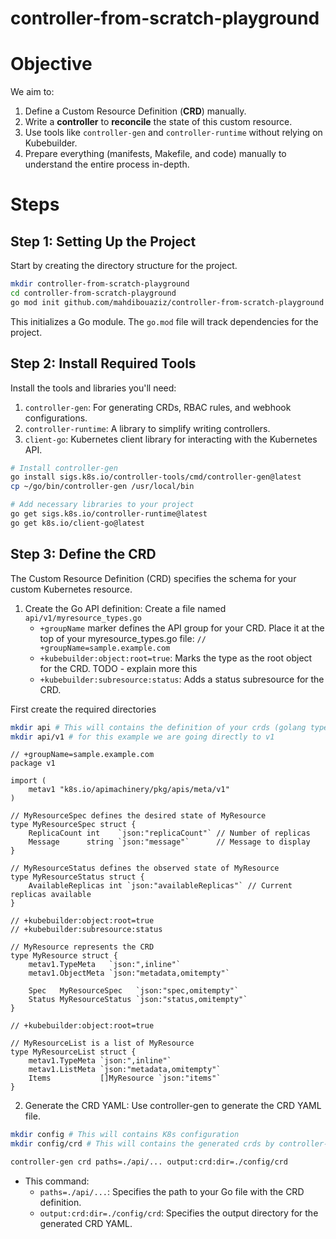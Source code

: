# controller-from-scratch-playground

# Objective

We aim to:

1. Define a Custom Resource Definition (**CRD**) manually.
2. Write a **controller** to **reconcile** the state of this custom resource.
3. Use tools like `controller-gen` and `controller-runtime` without relying on Kubebuilder.
4. Prepare everything (manifests, Makefile, and code) manually to understand the entire process in-depth.

# Steps

## Step 1: Setting Up the Project

Start by creating the directory structure for the project.

```bash
mkdir controller-from-scratch-playground
cd controller-from-scratch-playground
go mod init github.com/mahdibouaziz/controller-from-scratch-playground
```

This initializes a Go module. The `go.mod` file will track dependencies for the project.

## Step 2: Install Required Tools

Install the tools and libraries you'll need:

1. `controller-gen`: For generating CRDs, RBAC rules, and webhook configurations.
2. `controller-runtime`: A library to simplify writing controllers.
3. `client-go`: Kubernetes client library for interacting with the Kubernetes API.

```bash
# Install controller-gen
go install sigs.k8s.io/controller-tools/cmd/controller-gen@latest
cp ~/go/bin/controller-gen /usr/local/bin

# Add necessary libraries to your project
go get sigs.k8s.io/controller-runtime@latest
go get k8s.io/client-go@latest
```

## Step 3: Define the CRD

The Custom Resource Definition (CRD) specifies the schema for your custom Kubernetes resource.

1. Create the Go API definition: Create a file named `api/v1/myresource_types.go`
    - `+groupName` marker defines the API group for your CRD. Place it at the top of your myresource_types.go file: `// +groupName=sample.example.com`
    - `+kubebuilder:object:root=true`: Marks the type as the root object for the CRD. TODO - explain more this
    - `+kubebuilder:subresource:status`: Adds a status subresource for the CRD.

First create the required directories

```bash
mkdir api # This will contains the definition of your crds (golang types). you should respect the version v1alpha1, v1alpha2, v1beta1, v1beta2, v1.
mkdir api/v1 # for this example we are going directly to v1
```

```golang
// +groupName=sample.example.com
package v1

import (
	metav1 "k8s.io/apimachinery/pkg/apis/meta/v1"
)

// MyResourceSpec defines the desired state of MyResource
type MyResourceSpec struct {
	ReplicaCount int    `json:"replicaCount"` // Number of replicas
	Message      string `json:"message"`      // Message to display
}

// MyResourceStatus defines the observed state of MyResource
type MyResourceStatus struct {
	AvailableReplicas int `json:"availableReplicas"` // Current replicas available
}

// +kubebuilder:object:root=true
// +kubebuilder:subresource:status

// MyResource represents the CRD
type MyResource struct {
	metav1.TypeMeta   `json:",inline"`
	metav1.ObjectMeta `json:"metadata,omitempty"`

	Spec   MyResourceSpec   `json:"spec,omitempty"`
	Status MyResourceStatus `json:"status,omitempty"`
}

// +kubebuilder:object:root=true

// MyResourceList is a list of MyResource
type MyResourceList struct {
	metav1.TypeMeta `json:",inline"`
	metav1.ListMeta `json:"metadata,omitempty"`
	Items           []MyResource `json:"items"`
}
```

2. Generate the CRD YAML: Use controller-gen to generate the CRD YAML file.
```bash
mkdir config # This will contains K8s configuration
mkdir config/crd # This will contains the generated crds by controller-gen

controller-gen crd paths=./api/... output:crd:dir=./config/crd
```

- This command: 
    - `paths=./api/...`: Specifies the path to your Go file with the CRD definition.
    - `output:crd:dir=./config/crd`: Specifies the output directory for the generated CRD YAML.